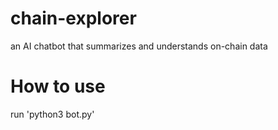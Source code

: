 # chain-explorer
an AI chatbot that summarizes and understands on-chain data

# How to use
run 'python3 bot.py'